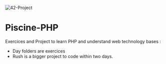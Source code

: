 ![42-Project](https://dl.dropboxusercontent.com/u/59532932/48-cole204220logo.png)
# Piscine-PHP
Exercices and Project to learn PHP and understand web technology bases :

* Day folders are exercices
* Rush is a bigger project to code within two days.

